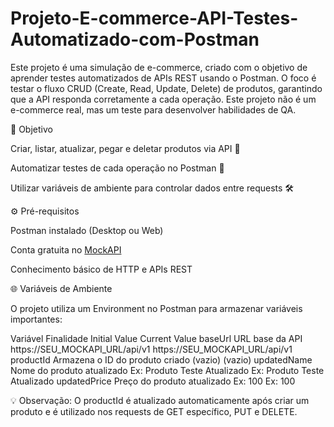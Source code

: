# Projeto-E-commerce-API-Testes-Automatizado-com-Postman
Este projeto é uma simulação de e-commerce, criado com o objetivo de aprender testes automatizados de APIs REST usando o Postman. O foco é testar o fluxo CRUD (Create, Read, Update, Delete) de produtos, garantindo que a API responda corretamente a cada operação. Este projeto não é um e-commerce real, mas um teste para desenvolver habilidades de QA.

🎯 Objetivo

Criar, listar, atualizar, pegar e deletar produtos via API 📝

Automatizar testes de cada operação no Postman 🤖

Utilizar variáveis de ambiente para controlar dados entre requests 🛠️

⚙️ Pré-requisitos

Postman instalado (Desktop ou Web)

Conta gratuita no [MockAPI](https://mockapi.io/)

Conhecimento básico de HTTP e APIs REST

🌐 Variáveis de Ambiente

O projeto utiliza um Environment no Postman para armazenar variáveis importantes:

Variável	Finalidade	Initial Value	Current Value
baseUrl	URL base da API	https://SEU_MOCKAPI_URL/api/v1	https://SEU_MOCKAPI_URL/api/v1
productId	Armazena o ID do produto criado	(vazio)	(vazio)
updatedName	Nome do produto atualizado	Ex: Produto Teste Atualizado	Ex: Produto Teste Atualizado
updatedPrice	Preço do produto atualizado	Ex: 100	Ex: 100

💡 Observação: O productId é atualizado automaticamente após criar um produto e é utilizado nos requests de GET específico, PUT e DELETE.
